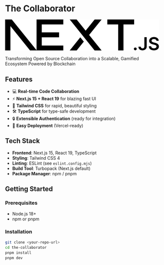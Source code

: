 # The Collaborator

![Project Banner](public/next.svg) <!-- Replace with your own banner in public/ if desired -->

Transforming Open Source Collaboration into a Scalable, Gamified Ecosystem Powered by Blockchain

## Features

- 💻 **Real-time Code Collaboration**
- ⚡ **Next.js 15 + React 19** for blazing fast UI
- 🎨 **Tailwind CSS** for rapid, beautiful styling
- 🛠️ **TypeScript** for type-safe development
- 🔒 **Extensible Authentication** (ready for integration)
- 🚀 **Easy Deployment** (Vercel-ready)

## Tech Stack

- **Frontend**: Next.js 15, React 19, TypeScript
- **Styling**: Tailwind CSS 4
- **Linting**: ESLint (see `eslint.config.mjs`)
- **Build Tool**: Turbopack (Next.js default)
- **Package Manager**: npm / pnpm

## Getting Started

### Prerequisites

- Node.js 18+
- npm or pnpm

### Installation

```bash
git clone <your-repo-url>
cd the-collaborator
pnpm install
pnpm dev
